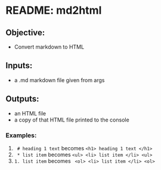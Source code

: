 # README: md2html 

## Objective: 
* Convert markdown to HTML

## Inputs:
* a .md markdown file given from args 

## Outputs:
* an HTML file
* a copy of that HTML file printed to the console 


### Examples: 
1. ``` # heading 1 text``` becomes ```<h1> heading 1 text </h1>```
2. ``` * list item``` becomes ``` <ul> <li> list item </li> <ul> ```
3. ``` 1. list item ``` becomes ``` <ol> <li> list item </li> <ol>```